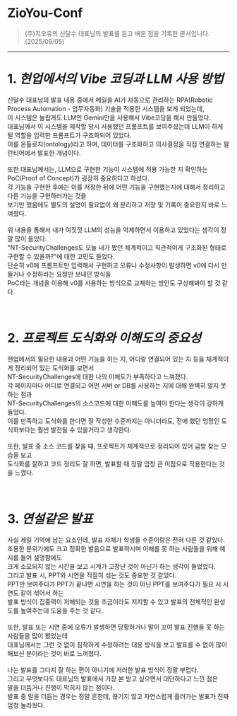 # ZioYou-Conf
> (주)지오유의 신달수 대표님의 발표를 듣고 배운 점을 기록한 문서입니다. (2025/09/05)
<hr>

# 1. <i>현업에서의 Vibe 코딩과 LLM 사용 방법</i>
신달수 대표님의 발표 내용 중에서 메일을 AI가 자동으로 관리하는 RPA(Robotic Process Automation - 업무자동화) 기술을 적용한 시스템을 보게 되었는데,<br>
이 시스템은 놀랍게도 LLM인 Gemini만을 사용해서 Vibe코딩을 해서 만들었다.<br>
대표님께서 이 시스템을 제작할 당시 사용했던 프롬프트를 보여주셨는데 LLM이 하게 될 역할을 입력한 프롬프트가 구조화되어 있었다.<br>
이를 온톨로지(ontology)라고 하며, 데이터를 구조화하고 의사결정을 직접 연결하는 팔란티어에서 발표한 개념이다. <br>
<br>
또한 대표님께서는, LLM으로 구현한 기능이 시스템에 적용 가능한 지 확인하는 PoC(Proof of Concept)가 굉장히 중요하다고 하셨다.<br>
각 기능을 구현한 후에는 이를 저장한 뒤에 어떤 기능을 구현했는지에 대해서 정리하고 다른 기능을 구현하러가는 것을<br>
보기만 했음에도 별도의 설명이 필요없이 왜 분리하고 저장 및 기록이 중요한지 바로 느껴졌다.<br>
<br>
위 내용을 통해서 내가 여짓껏 LLM의 성능을 억제하면서 이용하고 있었다는 생각이 정말 많이 들었다.<br>
"NT-SecurityChallenges도 오늘 내가 봤던 체계적이고 직관적이게 구조화된 형태로 구현할 수 있을까?"에 대한 고민도 들었다.<br>
단순히 v0에 프롬프트만 입력해서 구현하고 오류나 수정사항이 발생하면 v0에 다시 만들거나 수정하라는 요청만 보내던 방식을<br>
PoC라는 개념을 이용해 v0를 사용하는 방식으로 교체하는 방안도 구상해봐야 할 것 같다.<br>
<br>
<br>

# 2. <i>프로젝트 도식화와 이해도의 중요성</i>
현업에서의 필요한 내용과 어떤 기능을 하는 지, 어디랑 연결되어 있는 지 등을 체계적이게 정리되어 있는 도식화를 보면서<br>
NT-SecurityChallenges에 대한 나의 이해도가 부족하다고 느껴졌다.<br>
각 페이지마다 어디로 연결되고 어떤 서버 or DB를 사용하는 지에 대해 완벽히 알지 못 하는 점과<br>
NT-SecurityChallenges의 소스코드에 대한 이해도를 높여야 한다는 생각이 강하게 들었다.<br>
이를 만족하고 도식화를 한다면 잘 작성한 수준까지는 아니더라도, 전에 했던 엉망인 도식화보다는 훨씬 발전될 수 있을거라고 생각한다.<br>
<br>
또한, 발표 중 소스 코드를 찾을 때, 프로젝트가 체계적으로 정리되어 있어 금방 찾는 모습을 보고<br>
도식화를 잘하고 코드 정리도 잘 하면, 발표할 때 정말 엄청 큰 이점으로 작용한다는 것을 느꼈다.<br>
<br>
<br>

# 3. <i>연설같은 발표</i>
사실 제일 기억에 남는 요소인데, 발표 자체가 학생들 수준이랑은 전혀 다른 것 같았다.<br>
조용한 분위기에도 크고 정확한 발음으로 발표하시며 이해를 못 하는 사람들을 위해 예시를 들어 설명함에도<br>
크게 소모되지 않는 시간을 보고 시계가 고장난 것이 아닌가 하는 생각이 들었었다.<br>
그리고 발표 시, PPT와 시연을 적절히 섞는 것도 중요한 것 같았다.<br>
PPT만 보여주다가 PPT가 끝나면 시연을 하는 것이 아닌 PPT를 보여주다가 필요 시 시연도 같이 섞어서 하는<br>
발표 방식이 집중력이 저해되는 것을 조금이라도 저지할 수 있고 발표의 전체적인 완성도를 높여주는데 도움을 주는 것 같다.<br>
<br>
또한, 발표 또는 시연 중에 오류가 발생하면 당황하거나 말이 꼬여 발표 진행을 못 하는 사람들을 많이 봤었는데<br>
대표님께서는 그런 것 없이 침착하게 수정하려는 대응 방식을 보고 발표를 수 없이 많이 해보신 분이라는 것이 바로 느껴졌다.<br>
<br>
나는 발표를 그다지 잘 하는 편이 아니기에 저러한 발표 방식이 정말 부럽다.<br>
그리고 무엇보다도 대표님의 발표에서 가장 본 받고 싶으면서 대단하다고 느낀 점은<br>
말을 더듬거나 진행이 막히지 않는 점이다.<br>
발표 중 말을 더듬는 경우는 정말 흔한데, 끊기지 않고 자연스럽게 흘러가는 발표가 진짜 엄청 놀라웠다.<br>
